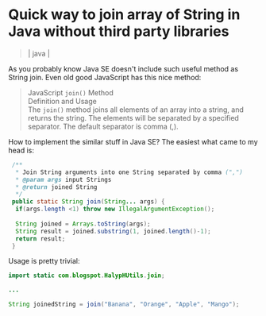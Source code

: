 # Quick way to join array of String in Java without third party libraries
> | java |

As you probably know Java SE doesn't include such useful method as String join. Even old good JavaScript has this nice method:

>JavaScript `join()` Method  
>Definition and Usage  
>The `join()` method joins all elements of an array into a string, and returns the string. The elements will be separated by a specified separator. The default separator is comma (,).

How to implement the similar stuff in Java SE? The easiest what came to my head is:

```java
 /**
  * Join String arguments into one String separated by comma (",")
  * @param args input Strings
  * @return joined String
  */
 public static String join(String... args) {
  if(args.length <1) throw new IllegalArgumentException();
  
  String joined = Arrays.toString(args);
  String result = joined.substring(1, joined.length()-1);
  return result;
 }
 ```

Usage is pretty trivial:

```java
import static com.blogspot.HalypHUtils.join;

...

String joinedString = join("Banana", "Orange", "Apple", "Mango");
```
